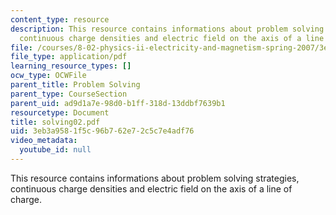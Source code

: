 ```yaml
---
content_type: resource
description: This resource contains informations about problem solving strategies,
  continuous charge densities and electric field on the axis of a line of charge.
file: /courses/8-02-physics-ii-electricity-and-magnetism-spring-2007/3eb3a9581f5c96b762e72c5c7e4adf76_solving02.pdf
file_type: application/pdf
learning_resource_types: []
ocw_type: OCWFile
parent_title: Problem Solving
parent_type: CourseSection
parent_uid: ad9d1a7e-98d0-b1ff-318d-13ddbf7639b1
resourcetype: Document
title: solving02.pdf
uid: 3eb3a958-1f5c-96b7-62e7-2c5c7e4adf76
video_metadata:
  youtube_id: null
---
```

This resource contains informations about problem solving strategies, continuous charge densities and electric field on the axis of a line of charge.

